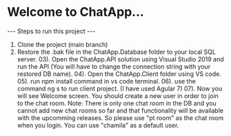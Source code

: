 # Welcome to ChatApp...

--- Steps to run this project ---
1. Clone the project (main branch) 
2. Restore the .bak file in the ChatApp.Database folder to your local SQL server. 
03). Open the ChatApp.API solution using Visual Studio 2019 and run the API (You will have to change the connection string with your restored DB name). 
04). Open the ChatApp.Client folder using VS code. 
05). run npm install command in vs code terminal. 
06). use the command ng s to run client project. (I have used Agular 7) 
07). Now you will see Welcome screen. You should create a new user in order to join to the chat room.
Note: There is only one chat room in the DB and you cannot add new chat rooms so far and that functionality will be available with the upcomming releases. So please use "pt room" as the chat room when you login. You can use "chamila" as a default user.
